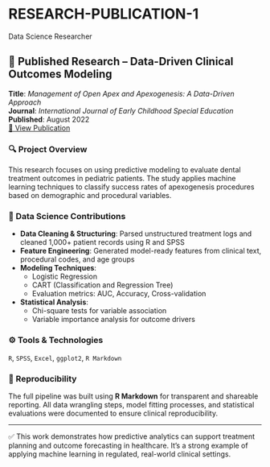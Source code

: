 # RESEARCH-PUBLICATION-1
Data Science Researcher 
## 📄 Published Research – Data-Driven Clinical Outcomes Modeling

**Title**: *Management of Open Apex and Apexogenesis: A Data-Driven Approach*  
**Journal**: *International Journal of Early Childhood Special Education*  
**Published**: August 2022  
[🔗 View Publication](#)

### 🔍 Project Overview
This research focuses on using predictive modeling to evaluate dental treatment outcomes in pediatric patients. The study applies machine learning techniques to classify success rates of apexogenesis procedures based on demographic and procedural variables.

### 🧠 Data Science Contributions
- **Data Cleaning & Structuring**: Parsed unstructured treatment logs and cleaned 1,000+ patient records using R and SPSS
- **Feature Engineering**: Generated model-ready features from clinical text, procedural codes, and age groups
- **Modeling Techniques**: 
  - Logistic Regression
  - CART (Classification and Regression Tree)
  - Evaluation metrics: AUC, Accuracy, Cross-validation
- **Statistical Analysis**:
  - Chi-square tests for variable association
  - Variable importance analysis for outcome drivers

### ⚙️ Tools & Technologies
`R`, `SPSS`, `Excel`, `ggplot2`, `R Markdown`

### 🧾 Reproducibility
The full pipeline was built using **R Markdown** for transparent and shareable reporting. All data wrangling steps, model fitting processes, and statistical evaluations were documented to ensure clinical reproducibility.

---

✅ This work demonstrates how predictive analytics can support treatment planning and outcome forecasting in healthcare. It’s a strong example of applying machine learning in regulated, real-world clinical settings.
